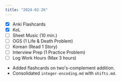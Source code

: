 ```yaml
---
title: "2024-02-26"
---
```


- [x] Anki Flashcards
- [x] KoL
- [ ] Sheet Music (10 min.)
- [ ] OGS (1 Life & Death Problem)
- [ ] Korean (Read 1 Story)
- [ ] Interview Prep (1 Practice Problem)
- [ ] Log Work Hours (Max 3 hours)

* Added flashcards on two's-complement addition.
* Consolidated `integer-encoding.md` with `shifts.md`.